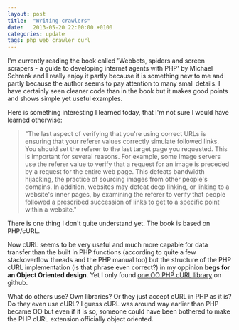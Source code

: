```yaml
---
layout: post
title:  "Writing crawlers"
date:   2013-05-20 22:00:00 +0100
categories: update
tags: php web crawler curl
---
```


I'm currently reading the book called 'Webbots, spiders and screen scrapers - a guide to developing internet agents with PHP' by Michael Schrenk and I really enjoy it partly because it is something new to me and partly because the author seems to pay attention to many small details. I have certainly seen cleaner code than in the book but it makes good points and shows simple yet useful examples.

<!--more-->

Here is something interesting I learned today, that I'm not sure I would have learned otherwise:

> "The last aspect of verifying that you're using correct URLs is ensuring that your referer values correctly simulate followed links. You should set the referer to the last target page you requested. This is important for several reasons. For example, some image servers use the referer value to verify that a request for an image is preceded by a request for the entire web page. This defeats bandwidth hijacking, the practice of sourcing images from other people's domains. In addition, websites may defeat deep linking, or linking to a website's inner pages, by examining the referer to verify that people followed a prescribed succession of links to get to a specific point within a website."

There is one thing I don't quite understand yet. The book is based on PHP/cURL.

Now cURL seems to be very useful and much more capable for data transfer than the built in PHP functions (according to quite a few stackoverflow threads and the PHP manual too) but the structure of the PHP cURL implementation (is that phrase even correct?) in my oppinion **begs for an Object Oriented design**. Yet I only found [one OO PHP cURL library][oop-curl-lib] on github.

What do others use? Own libraries? Or they just accept cURL in PHP as it is? Do they even use cURL?
I guess cURL was around way earlier than PHP became OO but even if it is so, someone could have been bothered to make the PHP cURL extension officially object oriented.

[oop-curl-lib]: https://github.com/jsocol/oocurl
